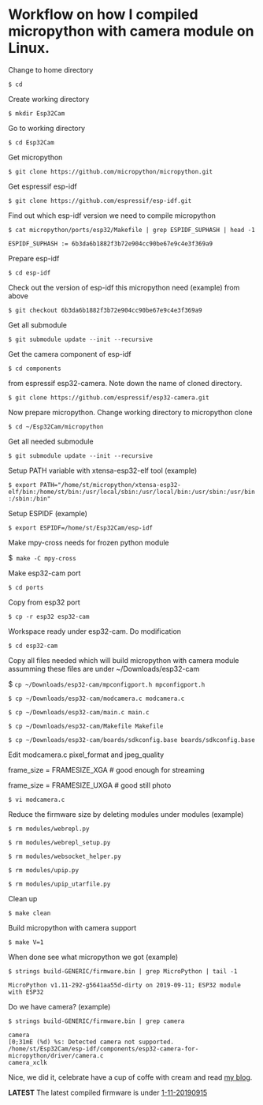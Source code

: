 # Workflow on how I compiled micropython with camera module on Linux.

Change to home directory

`$ cd`

Create working directory

`$ mkdir Esp32Cam`

Go to working directory

`$ cd Esp32Cam`

Get micropython

`$ git clone https://github.com/micropython/micropython.git`

Get espressif esp-idf

`$ git clone https://github.com/espressif/esp-idf.git`

Find out which esp-idf version we need to compile micropython

`$ cat micropython/ports/esp32/Makefile | grep ESPIDF_SUPHASH | head -1`

`ESPIDF_SUPHASH := 6b3da6b1882f3b72e904cc90be67e9c4e3f369a9`

Prepare esp-idf

`$ cd esp-idf`

Check out the version of esp-idf this micropython need (example) from above

`$ git checkout 6b3da6b1882f3b72e904cc90be67e9c4e3f369a9`

Get all submodule

`$ git submodule update --init --recursive`

Get the camera component of esp-idf

`$ cd components`

from espressif esp32-camera. Note down the name of cloned directory.

`$ git clone https://github.com/espressif/esp32-camera.git`

Now prepare micropython. Change working directory to micropython clone

`$ cd ~/Esp32Cam/micropython`

Get all needed submodule

`$ git submodule update --init --recursive`

Setup PATH variable with xtensa-esp32-elf tool (example)

`$ export PATH="/home/st/micropython/xtensa-esp32-elf/bin:/home/st/bin:/usr/local/sbin:/usr/local/bin:/usr/sbin:/usr/bin:/sbin:/bin"`

Setup ESPIDF (example)

`$ export ESPIDF=/home/st/Esp32Cam/esp-idf`

Make mpy-cross needs for frozen python module

$` make -C mpy-cross`

Make esp32-cam port

`$ cd ports`

Copy from esp32 port

`$ cp -r esp32 esp32-cam`

Workspace ready under esp32-cam. Do modification

`$ cd esp32-cam`

Copy all files needed which will build micropython with camera module assumming these files are under ~/Downloads/esp32-cam

$ `cp ~/Downloads/esp32-cam/mpconfigport.h mpconfigport.h`

`$ cp ~/Downloads/esp32-cam/modcamera.c modcamera.c`

`$ cp ~/Downloads/esp32-cam/main.c main.c`

`$ cp ~/Downloads/esp32-cam/Makefile Makefile`

`$ cp ~/Downloads/esp32-cam/boards/sdkconfig.base boards/sdkconfig.base`

Edit modcamera.c pixel_format and jpeg_quality

frame_size = FRAMESIZE_XGA # good enough for streaming

frame_size = FRAMESIZE_UXGA # good still photo

`$ vi modcamera.c`

Reduce the firmware size by deleting modules under modules (example)

`$ rm modules/webrepl.py`

`$ rm modules/webrepl_setup.py`

`$ rm modules/websocket_helper.py`

`$ rm modules/upip.py`

`$ rm modules/upip_utarfile.py`

Clean up

`$ make clean`

Build micropython with camera support

`$ make V=1`

When done see what micropython we got (example)

`$ strings build-GENERIC/firmware.bin | grep MicroPython | tail -1`

```
MicroPython v1.11-292-g5641aa55d-dirty on 2019-09-11; ESP32 module with ESP32
```

Do we have camera? (example)

`$ strings build-GENERIC/firmware.bin | grep camera`

```
camera
[0;31mE (%d) %s: Detected camera not supported.
/home/st/Esp32Cam/esp-idf/components/esp32-camera-for-micropython/driver/camera.c
camera_xclk
```

Nice, we did it, celebrate have a cup of coffe with cream and read [my blog](https://kopimojo.blogspot.com/).

**LATEST** The latest compiled firmware is under [1-11-20190915](https://github.com/shariltumin/esp32-cam-micropython/tree/master/firmwares/1-11-20190915)

